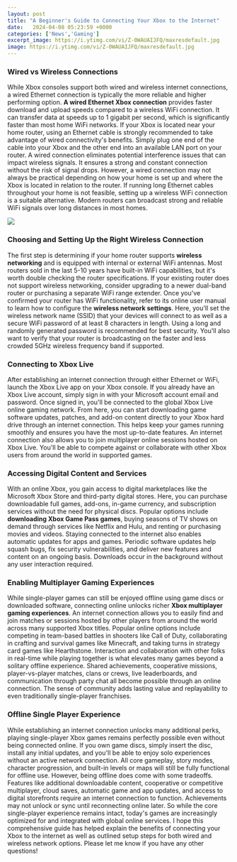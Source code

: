 ```yaml
---
layout: post
title: "A Beginner's Guide to Connecting Your Xbox to the Internet"
date:   2024-04-08 05:23:59 +0000
categories: ['News','Gaming']
excerpt_image: https://i.ytimg.com/vi/Z-0WAUAIJFQ/maxresdefault.jpg
image: https://i.ytimg.com/vi/Z-0WAUAIJFQ/maxresdefault.jpg
---
```


### Wired vs Wireless Connections
While Xbox consoles support both wired and wireless internet connections, a wired Ethernet connection is typically the more reliable and higher performing option. **A wired Ethernet Xbox connection** provides faster download and upload speeds compared to a wireless WiFi connection. It can transfer data at speeds up to 1 gigabit per second, which is significantly faster than most home WiFi networks. 
If your Xbox is located near your home router, using an Ethernet cable is strongly recommended to take advantage of wired connectivity's benefits. Simply plug one end of the cable into your Xbox and the other end into an available LAN port on your router. A wired connection eliminates potential interference issues that can impact wireless signals. It ensures a strong and constant connection without the risk of signal drops.
However, a wired connection may not always be practical depending on how your home is set up and where the Xbox is located in relation to the router. If running long Ethernet cables throughout your home is not feasible, setting up a wireless WiFi connection is a suitable alternative. Modern routers can broadcast strong and reliable WiFi signals over long distances in most homes.

![](https://i.ytimg.com/vi/Z-0WAUAIJFQ/maxresdefault.jpg)
### Choosing and Setting Up the Right Wireless Connection
The first step is determining if your home router supports **wireless networking** and is equipped with internal or external WiFi antennas. Most routers sold in the last 5-10 years have built-in WiFi capabilities, but it's worth double checking the router specifications. If your existing router does not support wireless networking, consider upgrading to a newer dual-band router or purchasing a separate WiFi range extender. 
Once you've confirmed your router has WiFi functionality, refer to its online user manual to learn how to configure the **wireless network settings**. Here, you'll set the wireless network name (SSID) that your devices will connect to as well as a secure WiFi password of at least 8 characters in length. Using a long and randomly generated password is recommended for best security. You'll also want to verify that your router is broadcasting on the faster and less crowded 5GHz wireless frequency band if supported.
### Connecting to Xbox Live
After establishing an internet connection through either Ethernet or WiFi, launch the Xbox Live app on your Xbox console. If you already have an Xbox Live account, simply sign in with your Microsoft account email and password. Once signed in, you'll be connected to the global Xbox Live online gaming network.
From here, you can start downloading game software updates, patches, and add-on content directly to your Xbox hard drive through an internet connection. This helps keep your games running smoothly and ensures you have the most up-to-date features. An internet connection also allows you to join multiplayer online sessions hosted on Xbox Live. You'll be able to compete against or collaborate with other Xbox users from around the world in supported games.
### Accessing Digital Content and Services
With an online Xbox, you gain access to digital marketplaces like the Microsoft Xbox Store and third-party digital stores. Here, you can purchase downloadable full games, add-ons, in-game currency, and subscription services without the need for physical discs. Popular options include **downloading Xbox Game Pass games**, buying seasons of TV shows on demand through services like Netflix and Hulu, and renting or purchasing movies and videos.
Staying connected to the internet also enables automatic updates for apps and games. Periodic software updates help squash bugs, fix security vulnerabilities, and deliver new features and content on an ongoing basis. Downloads occur in the background without any user interaction required.
### Enabling Multiplayer Gaming Experiences 
While single-player games can still be enjoyed offline using game discs or downloaded software, connecting online unlocks richer **Xbox multiplayer gaming experiences**. An internet connection allows you to easily find and join matches or sessions hosted by other players from around the world across many supported Xbox titles. Popular online options include competing in team-based battles in shooters like Call of Duty, collaborating in crafting and survival games like Minecraft, and taking turns in strategy card games like Hearthstone. 
Interaction and collaboration with other folks in real-time while playing together is what elevates many games beyond a solitary offline experience. Shared achievements, cooperative missions, player-vs-player matches, clans or crews, live leaderboards, and communication through party chat all become possible through an online connection. The sense of community adds lasting value and replayability to even traditionally single-player franchises.
### Offline Single Player Experience
While establishing an internet connection unlocks many additional perks, playing single-player Xbox games remains perfectly possible even without being connected online. If you own game discs, simply insert the disc, install any initial updates, and you'll be able to enjoy solo experiences without an active network connection. All core gameplay, story modes, character progression, and built-in levels or maps will still be fully functional for offline use.
However, being offline does come with some tradeoffs. Features like additional downloadable content, cooperative or competitive multiplayer, cloud saves, automatic game and app updates, and access to digital storefronts require an internet connection to function. Achievements may not unlock or sync until reconnecting online later. So while the core single-player experience remains intact, today's games are increasingly optimized for and integrated with global online services.
I hope this comprehensive guide has helped explain the benefits of connecting your Xbox to the internet as well as outlined setup steps for both wired and wireless network options. Please let me know if you have any other questions!